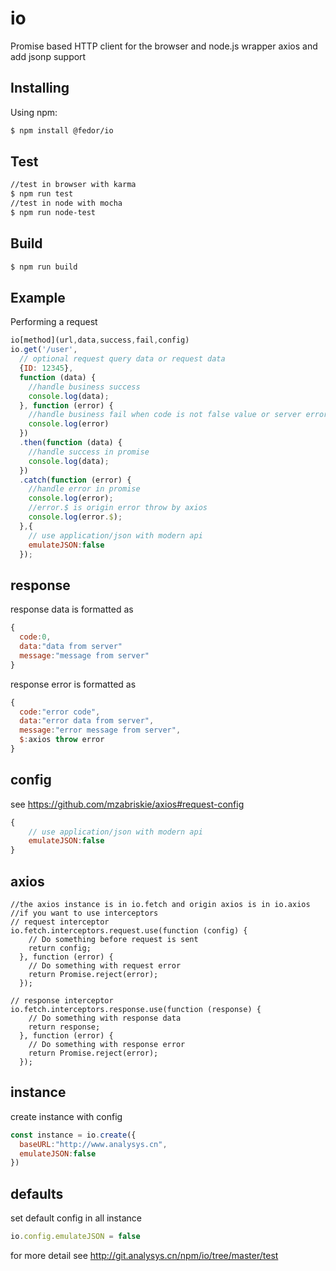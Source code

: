 # io

Promise based HTTP client for the browser and node.js wrapper axios and add jsonp support

## Installing

Using npm:

```bash
$ npm install @fedor/io
```

## Test
```bash
//test in browser with karma
$ npm run test
//test in node with mocha
$ npm run node-test
```

## Build
```bash
$ npm run build
```

## Example

Performing a request

```js
io[method](url,data,success,fail,config)
io.get('/user',
  // optional request query data or request data
  {ID: 12345},
  function (data) {
    //handle business success
    console.log(data);
  }, function (error) {
    //handle business fail when code is not false value or server error
    console.log(error)
  })
  .then(function (data) {
    //handle success in promise
    console.log(data);
  })
  .catch(function (error) {
    //handle error in promise
    console.log(error);
    //error.$ is origin error throw by axios
    console.log(error.$);
  },{
    // use application/json with modern api
    emulateJSON:false
  });
```
## response
response data is formatted as
```js
{
  code:0,
  data:"data from server"
  message:"message from server"
}
```
response error is formatted as
```js
{
  code:"error code",
  data:"error data from server",
  message:"error message from server",
  $:axios throw error
}
```

## config
see <https://github.com/mzabriskie/axios#request-config>
```js
{
    // use application/json with modern api
    emulateJSON:false
}
```

## axios

```
//the axios instance is in io.fetch and origin axios is in io.axios
//if you want to use interceptors
// request interceptor
io.fetch.interceptors.request.use(function (config) {
    // Do something before request is sent
    return config;
  }, function (error) {
    // Do something with request error
    return Promise.reject(error);
  });

// response interceptor
io.fetch.interceptors.response.use(function (response) {
    // Do something with response data
    return response;
  }, function (error) {
    // Do something with response error
    return Promise.reject(error);
  });

```
## instance
create instance with config
```js
const instance = io.create({
  baseURL:"http://www.analysys.cn",
  emulateJSON:false
})
```
## defaults
set default config in all instance
```js
io.config.emulateJSON = false
```

for more detail see <http://git.analysys.cn/npm/io/tree/master/test>
